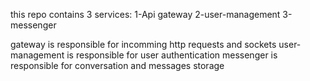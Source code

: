 this repo contains 3 services:
1-Api gateway
2-user-management
3-messenger 

gateway is responsible for incomming http requests and sockets
user-management is responsible for user authentication
messenger is responsible for conversation and messages storage
